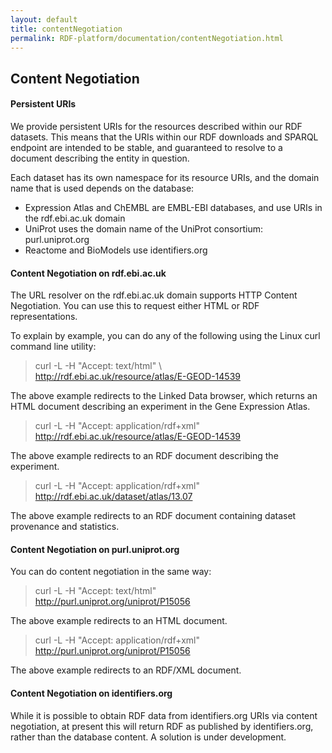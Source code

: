 ```yaml
---
layout: default
title: contentNegotiation
permalink: RDF-platform/documentation/contentNegotiation.html
---
```

## Content Negotiation
#### Persistent URIs
We provide persistent URIs for the resources described within our RDF datasets. This means that the URIs within our RDF downloads and SPARQL endpoint are intended to be stable, and guaranteed to resolve to a document describing the entity in question.

Each dataset has its own namespace for its resource URIs, and the domain name that is used depends on the database:

* Expression Atlas and ChEMBL are EMBL-EBI databases, and use URIs in the rdf.ebi.ac.uk domain
* UniProt uses the domain name of the UniProt consortium: purl.uniprot.org
* Reactome and BioModels use identifiers.org

#### Content Negotiation on rdf.ebi.ac.uk
The URL resolver on the rdf.ebi.ac.uk domain supports HTTP Content Negotiation. You can use this to request either HTML or RDF representations.

To explain by example, you can do any of the following using the Linux curl command line utility:
> curl -L -H "Accept: text/html" \ <br>
> http://rdf.ebi.ac.uk/resource/atlas/E-GEOD-14539

The above example redirects to the Linked Data browser, which returns an HTML document describing an experiment in the Gene Expression Atlas.
>curl -L -H "Accept: application/rdf+xml" \
>http://rdf.ebi.ac.uk/resource/atlas/E-GEOD-14539

The above example redirects to an RDF document describing the experiment.

>curl -L -H "Accept: application/rdf+xml" \
>http://rdf.ebi.ac.uk/dataset/atlas/13.07

The above example redirects to an RDF document containing dataset provenance and statistics.

#### Content Negotiation on purl.uniprot.org
You can do content negotiation in the same way:

>curl -L -H "Accept: text/html" \
>http://purl.uniprot.org/uniprot/P15056

The above example redirects to an HTML document.

>curl -L -H "Accept: application/rdf+xml" \
>http://purl.uniprot.org/uniprot/P15056

The above example redirects to an RDF/XML document.

#### Content Negotiation on identifiers.org
While it is possible to obtain RDF data from identifiers.org URIs via content negotiation, at present this will return RDF as published by identifiers.org, rather than the database content. A solution is under development.
